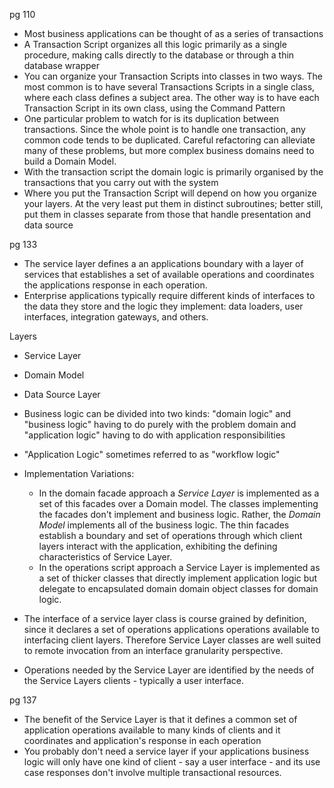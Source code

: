 

pg 110

- Most business applications can be thought of as a series of transactions
- A Transaction Script organizes all this logic primarily as a single procedure, making calls directly to the database or through a thin database wrapper
- You can organize your Transaction Scripts into classes in two ways. The most common is to have several Transactions Scripts in a single class, where each class defines a subject area. The other way is to have each Transaction Script in its own class, using the Command Pattern
- One particular problem to watch for is its duplication between transactions. Since the whole point is to handle one transaction, any common code tends to be duplicated. Careful refactoring can alleviate many of these problems, but more complex business domains need to build a Domain Model.
- With the transaction script the domain logic is primarily organised by the transactions that you carry out with the system
- Where you put the Transaction Script will depend on how you organize your layers. At the very least put them in distinct subroutines; better still, put them in classes separate from those that handle presentation and data source

pg 133

- The service layer defines a an applications boundary with a layer of services that establishes a set of available operations and coordinates the applications response in each operation.
- Enterprise applications typically require different kinds of interfaces to the data they store and the logic they implement: data loaders, user interfaces, integration gateways, and others.

Layers
- Service Layer
- Domain Model
- Data Source Layer

- Business logic can be divided into two kinds: "domain logic" and "business logic" having to do purely with the problem domain and "application logic" having to do with application responsibilities
- "Application Logic" sometimes referred to as "workflow logic"
- Implementation Variations:
	- In the domain facade approach a _Service Layer_ is implemented as a set of this facades over a Domain model. The classes implementing the facades don't implement and business logic. Rather, the _Domain Model_ implements all of the business logic. The thin facades establish a boundary and set of operations through which client layers interact with the application, exhibiting the defining characteristics of Service Layer.
	- In the operations script approach a Service Layer is implemented as a set of thicker classes that directly implement application logic but delegate to encapsulated domain domain object classes for domain logic.
- The interface of a service layer class is course grained by definition, since it declares a set of operations applications operations available to interfacing client layers. Therefore Service Layer classes are well suited to remote invocation from an interface granularity perspective.
- Operations needed by the Service Layer are identified by the needs of the Service Layers clients - typically a user interface.

pg 137

- The benefit of the Service Layer is that it defines a common set of application operations available to many kinds of clients and it coordinates and application's response in each operation
- You probably don't need a service layer if your applications business logic will only have one kind of client - say a user interface - and its use case responses don't involve multiple transactional resources.

